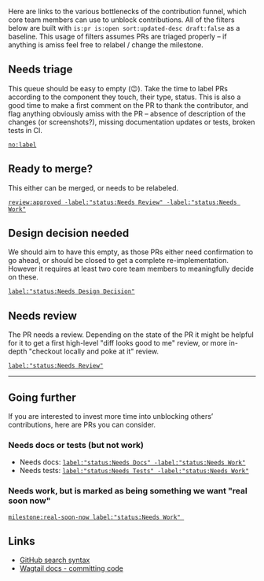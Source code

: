 Here are links to the various bottlenecks of the contribution funnel, which core team members can use to unblock contributions. All of the filters below are built with `is:pr is:open sort:updated-desc draft:false` as a baseline. This usage of filters assumes PRs are triaged properly – if anything is amiss feel free to relabel / change the milestone.

## Needs triage

This queue should be easy to empty (😉). Take the time to label PRs according to the component they touch, their type, status. This is also a good time to make a first comment on the PR to thank the contributor, and flag anything obviously amiss with the PR – absence of description of the changes (or screenshots?), missing documentation updates or tests, broken tests in CI.

[`no:label`](https://github.com/wagtail/wagtail/pulls?q=is%3Apr+is%3Aopen+sort%3Aupdated-desc+no%3Alabel+draft%3Afalse)

## Ready to merge?

This either can be merged, or needs to be relabeled.

[`review:approved -label:"status:Needs Review" -label:"status:Needs Work"`](https://github.com/wagtail/wagtail/pulls?q=is%3Apr+is%3Aopen+draft%3Afalse+sort%3Aupdated-desc+review%3Aapproved+-label%3A%22status%3ANeeds+Review%22+-label%3A%22status%3ANeeds+Work+)

## Design decision needed

We should aim to have this empty, as those PRs either need confirmation to go ahead, or should be closed to get a complete re-implementation. However it requires at least two core team members to meaningfully decide on these.

[`label:"status:Needs Design Decision"`](https://github.com/wagtail/wagtail/pulls?q=is%3Apr+is%3Aopen+draft%3Afalse+sort%3Aupdated-desc+label%3A%22status%3ANeeds+Design+Decision%22+)

## Needs review

The PR needs a review. Depending on the state of the PR it might be helpful for it to get a first high-level "diff looks good to me" review, or more in-depth "checkout locally and poke at it" review.

[`label:"status:Needs Review"`](https://github.com/wagtail/wagtail/pulls?q=is%3Apr+is%3Aopen+draft%3Afalse+sort%3Aupdated-desc+label%3A%22status%3ANeeds+Review%22+)

---

## Going further

If you are interested to invest more time into unblocking others’ contributions, here are PRs you can consider.

### Needs docs or tests (but not work)

- Needs docs: [`label:"status:Needs Docs" -label:"status:Needs Work"`](https://github.com/wagtail/wagtail/pulls?q=is%3Apr+is%3Aopen+draft%3Afalse+sort%3Aupdated-desc+label%3A%22status%3ANeeds+Docs%22+-label%3A%22status%3ANeeds+Work%22+)
- Needs tests: [`label:"status:Needs Tests" -label:"status:Needs Work"`](https://github.com/wagtail/wagtail/pulls?q=is%3Apr+is%3Aopen+draft%3Afalse+sort%3Aupdated-desc+label%3A%22status%3ANeeds+Tests%22+-label%3A%22status%3ANeeds+Work%22+)

### Needs work, but is marked as being something we want "real soon now"

[`milestone:real-soon-now label:"status:Needs Work" `](https://github.com/wagtail/wagtail/pulls?q=is%3Apr+is%3Aopen+draft%3Afalse+sort%3Aupdated-desc+milestone%3Areal-soon-now+label%3A%22status%3ANeeds+Work+)

## Links

- [GitHub search syntax](https://help.github.com/en/github/searching-for-information-on-github/understanding-the-search-syntax)
- [Wagtail docs - committing code](https://docs.wagtail.io/en/latest/contributing/committing.html)